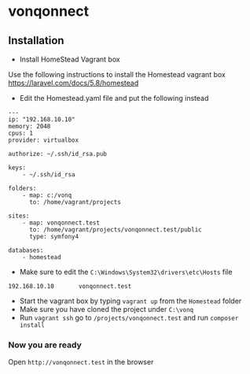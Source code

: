 # vonqonnect

## Installation

* Install HomeStead Vagrant box

Use the following instructions to install the Homestead vagrant box
https://laravel.com/docs/5.8/homestead

* Edit the Homestead.yaml file and put the following instead
```
---
ip: "192.168.10.10"
memory: 2048
cpus: 1
provider: virtualbox

authorize: ~/.ssh/id_rsa.pub

keys:
    - ~/.ssh/id_rsa

folders:
    - map: c:/vonq
      to: /home/vagrant/projects

sites:
    - map: vonqonnect.test
      to: /home/vagrant/projects/vonqonnect.test/public
      type: symfony4

databases:
    - homestead
```
* Make sure to edit the `C:\Windows\System32\drivers\etc\Hosts` file 
```
192.168.10.10		vonqonnect.test
```

* Start the vagrant box by typing `vagrant up` from the `Homestead` folder
* Make sure you have cloned the project under `C:\vonq`
* Run `vagrant ssh` go to `/projects/vonqonnect.test` and run `composer install`


### Now you are ready

Open `http://vonqonnect.test` in the browser
